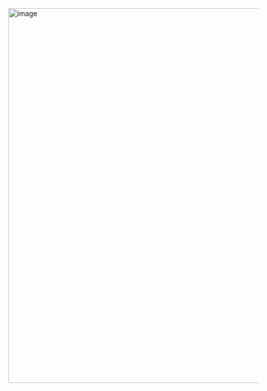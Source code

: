 <img width="698" height="753" alt="image" src="https://github.com/user-attachments/assets/e3e6d654-d67c-40ee-a375-67fa8ef87527" />
